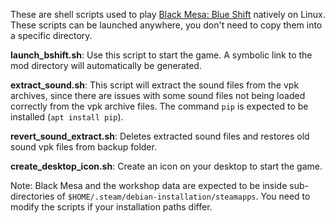 These are shell scripts used to play [Black Mesa: Blue Shift](https://steamcommunity.com/sharedfiles/filedetails/?id=2424633574)
natively on Linux.
These scripts can be launched anywhere, you don't need to copy them into a specific directory.

__launch_bshift.sh__: Use this script to start the game.
A symbolic link to the mod directory will automatically be generated.

__extract_sound.sh__:
This script will extract the sound files from the vpk
archives, since there are issues with some sound files
not being loaded correctly from the vpk archive files.
The command `pip` is expected to be installed (`apt install pip`).

__revert_sound_extract.sh__:
Deletes extracted sound files and restores old sound vpk files from backup folder.

__create_desktop_icon.sh__:
Create an icon on your desktop to start the game.

Note: Black Mesa and the workshop data are expected to be inside sub-directories of
`$HOME/.steam/debian-installation/steamapps`.
You need to modify the scripts if your installation paths differ.

